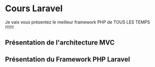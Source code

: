 # Cours Laravel

Je vais vous présentez le meilleur framework PHP de TOUS LES TEMPS !!!!!!!

## Présentation de l'architecture MVC

## Présentation du Framework PHP Laravel